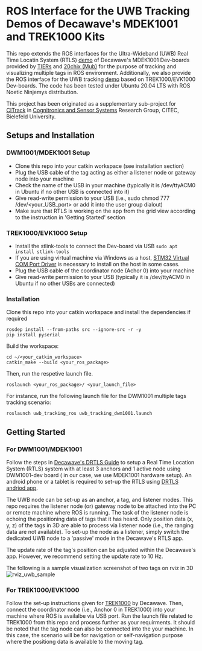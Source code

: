 # ROS Interface for the UWB Tracking Demos of Decawave's MDEK1001 and TREK1000 Kits

This repo extends the ROS interfaces for the Ultra-Wideband (UWB) Real Time Locatin System (RTLS) [demo](https://www.decawave.com/mdek1001/usermanual/) of Decawave's MDEK1001 Dev-boards provided by [TIERs](https://github.com/TIERS/ros-dwm1001-uwb-localization.git) and [20chix (Mub)](https://github.com/20chix/dwm1001_ros.git) for the purpose of tracking and visualizing multiple tags in ROS environment. Additionally, we also provide the ROS interface for the UWB tracking [demo](https://www.decawave.com/wp-content/uploads/2018/09/trek1000_user_manual.pdf) based on TREK1000/EVK1000 Dev-boards. The code has been tested under Ubuntu 20.04 LTS with ROS Noetic Ninjemys distribution. 

This project has been originated as a supplementary sub-project for [CITrack](https://cit-ec.de/en/ks/projects/citrack) in [Cognitronics and Sensor Systems](https://www.cit-ec.de/en/ks) Research Group, CITEC, Bielefeld University.


## Setups and Installation
### DWM1001/MDEK1001 Setup
- Clone this repo into your catkin workspace (see installation section)
- Plug the USB cable of the tag acting as either a listener node or gateway node into your machine
- Check the name of the USB in your machine (typically it is /dev/ttyACM0 in Ubuntu if no other USB is connected into it)
- Give read-write permission to your USB (i.e., sudo chmod 777 /dev/<your_USB_port> or add it into the user group dialout)
- Make sure that RTLS is working on the app from the grid view according to the instruction in 'Getting Started' section 

### TREK1000/EVK1000 Setup
- Install the stlink-tools to connect the Dev-board via USB ``` sudo apt install stlink-tools ```
- If you are using virtual machine via Windows as a host, [STM32 Virtual COM Port Driver](https://www.st.com/en/development-tools/stsw-stm32102.html) is necessary to install on the host in some cases.
- Plug the USB cable of the coordinator node (Achor 0) into your machine
- Give read-write permission to your USB (typically it is /dev/ttyACM0 in Ubuntu if no other USBs are connected)

### Installation

Clone this repo into your catkin workspace and install the dependencies if required 
```
rosdep install --from-paths src --ignore-src -r -y
pip install pyserial
```

Build the workspace:
```
cd ~/<your_catkin_workspace>
catkin_make --build <your_ros_package>
```
Then, run the respetive launch file.
```
roslaunch <your_ros_package>/ <your_launch_file>
```

For instance, run the following launch file for the DWM1001 multiple tags tracking scenario:
```
roslaunch uwb_tracking_ros uwb_tracking_dwm1001.launch
```


## Getting Started
### For DWM1001/MDEK1001 
Follow the steps in [Decawave's DRTLS Guide](https://www.decawave.com/mdek1001/quickstart/) to setup a Real Time Location System (RTLS) system with at least 3 anchors and 1 active node using DWM1001-dev board ( in our case, we use MDEK1001 hardware setup). An android phone or a tablet is required to set-up the RTLS using [DRTLS andriod app](https://www.decawave.com/product/dwm1001-development-board/). 

The UWB node can be set-up as an anchor, a tag, and listener modes. This repo requires the listener node (or) gateway node to be attached into the PC or remote machine where ROS is running. The task of the listener node is echoing the positioning data of tags that it has heard. Only position data (x, y, z) of the tags in 3D are able to process via listener node (i.e., the ranging data are not available). To set-up the node as a listener, simply switch the dedicated UWB node to a 'passive' mode in the Decawave's RTLS app. 

The update rate of the tag's position can be adjusted within the Decawave's app. However, we recommend setting the update rate to 10 Hz.

The following is a sample visualization screenshot of two tags on rviz in 3D
![rviz_uwb_sample](https://user-images.githubusercontent.com/18302290/144410317-1d5b5a1f-3058-487b-b583-408133118df7.JPG)

### For TREK1000/EVK1000
Follow the set-up instructions given for [TREK1000](https://www.decawave.com/wp-content/uploads/2018/09/trek1000_user_manual.pdf) by Decawave. Then, connect the coordinator node (i.e., Anchor 0 in TREK1000) into your machine where ROS is availalbe via USB port. Run the launch file related to TREK1000 from this repo and process further as your requirments. It should be noted that the tag node can also be connected into the your machine. In this case, the scenario will be for navigation or self-navigation purpose where the positiong data is available to the moving tag. 
